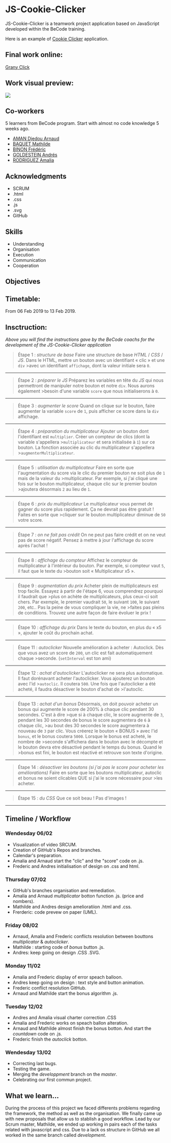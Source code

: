 # JS-Cookie-Clicker

JS-Cookie-Clicker is a teamwork project application based on JavaScript developed within the BeCode training.  

Here is an example of [Cookie Clicker](http://orteil.dashnet.org/cookieclicker/) application.


## Final work online:
[Grany Click](https://fredericbinon.github.io/JS-Cookie-Clicker/)

## Work visual preview:
<img src="https://github.com/FredericBinon/JS-Cookie-Clicker/blob/development/images/final%20visual.png" class="final visual"/>

## Co-workers

5 learners from BeCode program. Start with almost no code knowledge 5 weeks ago. 

* [AMAN Djedou Arnaud](https://github.com/djedou) 
* [BAQUET Mathilde](https://github.com/MathildeBa)
* [BINON Frédéric](https://github.com/FredericBinon) 
* [GOLDESTEIN Andrés](https://github.com/AndresGol) 
* [RODRIGUEZ Amalia](https://github.com/AmaliaRVM) 

 

## Acknowledgments

* SCRUM
* .html
* .css
* .js
* .svg
* GitHub

## Skills

- Understanding
- Organisation
- Execution
- Communication
- Cooperation

## Objectives

## Timetable:

From  06 Feb 2019 to 13 Feb 2019.

## Insctruction:
*Above you will find the instructions gave by the BeCode coachs for the development of the JS-Cookie-Clicker application* 

> Étape 1 : _structure de base_
>Faire une structure de base *HTML* / *CSS* / *JS*. Dans le HTML, mettre un bouton avec un identifiant « clic » et une `div` >avec un identifiant `affichage`, dont la valeur initiale sera `0`. 
-----------------
> Étape 2 : _préparer le JS_
>Préparez les variables en tête du *JS* qui nous permettront de manipuler notre bouton et notre `div`. Nous aurons également >besoin d'une variable `score` que nous initialiserons à `0`.
-----------------
> Étape 3 : _augmenter le score_
>Quand on clique sur le bouton, faire augmenter la variable `score` de `1`, puis afficher ce score dans la `div` affichage.
-----------------
> Étape 4 : _préparation du multiplicateur_
>Ajouter un bouton dont l'identifiant est `multiplier`. Créer un compteur de clics (dont la variable s'appellera >`multiplicateur` et sera initialisée à `1`) sur ce bouton. La fonction associée au clic du multiplicateur s'appellera >`augmenterMultiplicateur`.
-----------------
>Étape 5 : _utilisation du multiplicateur_
>Faire en sorte que l'augmentation du score via le clic du premier bouton ne soit plus de `1` mais de la valeur du >multiplicateur. Par exemple, si j'ai cliqué une fois sur le bouton multiplicateur, chaque clic sur le premier bouton >ajoutera désormais `2` au lieu de `1`.
-----------------
>Étape 6 : _prix du multiplicateur_
>Le multiplicateur vous permet de gagner du score plus rapidement. Ça ne devrait pas être gratuit ! Faites en sorte que >cliquer sur le bouton multiplicateur diminue de `50` votre score.
-----------------
>Étape 7 : _on ne fait pas crédit_
>On ne peut pas faire crédit et on ne veut pas de score négatif. Pensez à mettre à jour l'affichage du score après l'achat !
-----------------
>Étape 8 : _affichage du compteur_
>Affichez le compteur de multiplicateur à l'intérieur du bouton. Par exemple, si compteur vaut `5`, il faut que le texte du >bouton soit « Multiplicateur x5 ».
-----------------
>Étape 9 : _augmentation du prix_
>Acheter plein de multiplicateurs est trop facile. Essayez à partir de l'étape 6, vous comprendrez pourquoi il faudrait que >plus on achète de multiplicateurs, plus ceux-ci soit chers.
>Par exemple, le premier vaudrait `50`, le suivant `100`, le suivant `200`, etc.. Pas la peine de vous compliquer la vie, ne >faites pas pleins de conditions. Trouvez une autre façon de faire évoluer le prix !
-----------------
>Étape 10 : _affichage du prix_
>Dans le texte du bouton, en plus du « x5 », ajouter le coût du prochain achat.
-----------------
>Étape 11 : _autoclicker_
>Nouvelle amélioration à acheter : Autoclick. Dès que vous avez un score de `200`, un clic est fait automatiquement chaque >seconde. (`setInterval` est ton ami)
-----------------
>Étape 12 : _achat d'autoclicker_
>L'autoclicker ne sera plus automatique. Il faut dorénavant acheter l'autoclicker. Vous ajouterez un bouton avec l'id >`autoclic`. Il coutera `500`. Une fois que l'autoclicker a été acheté, il faudra désactiver le bouton d'achat de >l'autoclic.
-----------------
>Étape 13 : _achat d'un bonus_
>Désormais, on doit pouvoir acheter un bonus qui augmente le score de 200% à chaque clic pendant 30 secondes. C'est à dire >que si à chaque clic, le score augmente de `3`, pendant les 30 secondes de bonus le score augmentera de `6` à chaque clic, >au bout des 30 secondes le score augmentera à nouveau de `3` par clic.
>Vous créerez le bouton « BONUS » avec l'id `bonus`, et le bonus coutera `5000`. Lorsque le bonus est acheté, le nombre de >seconde s'affichera dans le bouton avec le décompte et le bouton devra etre désactivé pendant le temps du bonus. Quand le >bonus est fini, le bouton est réactivé et retrouve son texte d'origine.
-----------------
>Étape 14 : _désactiver les boutons (si j'ai pas le score pour acheter les améliorations)_
>Faire en sorte que les boutons multiplicateur, autoclic et bonus ne soient clicables QUE si j'ai le score nécessaire pour >les acheter.
-----------------
>Étape 15 : _du CSS_
>Que ce soit beau ! Pas d'images ! 
-----------------


## Timeline / Workflow
### Wendesday 06/02
- Visualization of video SRCUM.
- Creation of GitHub's Repos and branches.
- Calendar's preparation.
- Amalia and Arnaud start the "clic" and the "score" code on .js. 
- Frederic and Andres initialisation of design on .css and html.

### Thursday 07/02
- GitHub's branches organisation and remediation.
- Amalia and Arnaud *multiplicator* botton function .js. (price and nombers).
- Mathilde and Andres design amelioratiion .html and .css.
- Frerderic: code prevew on paper (UML). 

### Friday 08/02
- Arnaud, Amalia and Frederic conflicts resolution between bouttons *multiplicator* & *autoclicker*.
- Mathilde : starting code of *bonus* button .js.
- Andres: keep going on design .CSS .SVG.

### Monday 11/02
- Amalia and Frederic display of error speach balloon.
- Andres keep going on design : text style and button animation.
- Frederic conflict resolution GitHub.
- Arnaud and Mathilde start the bonus algorithm .js.

### Tuesday 12/02
- Andres and Amalia visual charter correction .CSS
- Amalia and Frederic works on speach ballon alteration.
- Arnaud and Mathilde almost finish the bonus botton. And start the *countdown* code on .js.
- Frederic finish the *autoclick* botton.

### Wendesday 13/02
- Correcting last bugs.
- Testing the game.
- Merging the *developpment* branch on the *master*.
- Celebrating our first commun project.  

## What we learn...  
During the process of this project we faced differents problems regarding the framework, the method as well as the organisation. We finally came up with new proposals that allow us to stablish a good workflow. Lead by our Scrum master, Mathilde, we ended up working in pairs each of the tasks related with javascript and css. Due to a lack os structure in GitHub we all worked in the same branch called *development*.  

